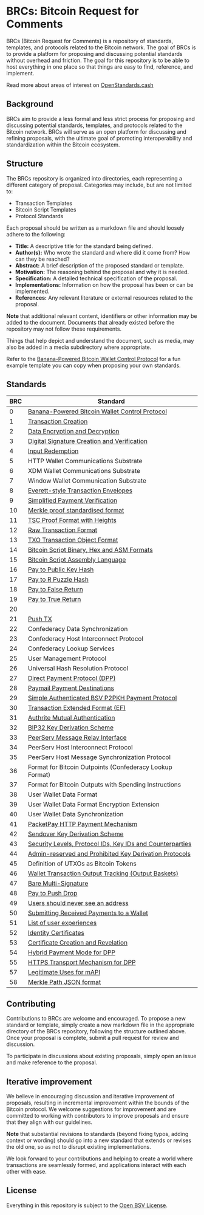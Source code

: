 # BRCs: Bitcoin Request for Comments

BRCs (Bitcoin Request for Comments) is a repository of standards, templates, and protocols related to the Bitcoin network. The goal of BRCs is to provide a platform for proposing and discussing potential standards without overhead and friction. The goal for this repository is to be able to host everything in one place so that things are easy to find, reference, and implement.

Read more about areas of interest on [OpenStandards.cash](https://openstandards.cash)

## Background

BRCs aim to provide a less formal and less strict process for proposing and discussing potential standards, templates, and protocols related to the Bitcoin network. BRCs will serve as an open platform for discussing and refining proposals, with the ultimate goal of promoting interoperability and standardization within the Bitcoin ecosystem.

## Structure

The BRCs repository is organized into directories, each representing a different category of proposal. Categories may include, but are not limited to:

- Transaction Templates
- Bitcoin Script Templates
- Protocol Standards

Each proposal should be written as a markdown file and should loosely adhere to the following:

- **Title:** A descriptive title for the standard being defined.
- **Author(s):** Who wrote the standard and where did it come from? How can they be reached?
- **Abstract:** A brief description of the proposed standard or template.
- **Motivation:** The reasoning behind the proposal and why it is needed.
- **Specification:** A detailed technical specification of the proposal.
- **Implementations:** Information on how the proposal has been or can be implemented.
- **References:** Any relevant literature or external resources related to the proposal.

**Note** that additional relevant content, identifiers or other information may be added to the document. Documents that already existed before the repository may not follow these requirements.

Things that help depict and understand the document, such as media, may also be added in a media subdirectory where appropriate.

Refer to the [Banana-Powered Bitcoin Wallet Control Protocol](./EXAMPLE.md) for a fun example template you can copy when proposing your own standards.

## Standards

BRC | Standard
-----|------------------
0    | [Banana-Powered Bitcoin Wallet Control Protocol](./EXAMPLE.md)
1    | [Transaction Creation](./wallet/0001.md)
2    | [Data Encryption and Decryption](./wallet/0002.md)
3    | [Digital Signature Creation and Verification](./wallet/0003.md)
4    | [Input Redemption](./wallet/0004.md)
5    | HTTP Wallet Communications Substrate
6    | XDM Wallet Communications Substrate
7    | Window Wallet Communication Substrate
8    | [Everett-style Transaction Envelopes](./transactions/0008.md)
9    | [Simplified Payment Verification](./transactions/0009.md)
10   | [Merkle proof standardised format](./transactions/0010.md)
11   | [TSC Proof Format with Heights](./transactions/0011.md)
12   | [Raw Transaction Format](./transactions/0012.md)
13   | [TXO Transaction Object Format](./transactions/0013.md)
14   | [Bitcoin Script Binary, Hex and ASM Formats](./scripts/0014.md)
15   | [Bitcoin Script Assembly Language](./scripts/0015.md)
16   | [Pay to Public Key Hash](./scripts/0016.md)
17   | [Pay to R Puzzle Hash](./scripts/0017.md)
18   | [Pay to False Return](./scripts/0018.md)
19   | [Pay to True Return](./scripts/0019.md)
20   |
21   | [Push TX](./scripts/0021.md)
22   | Confederacy Data Synchronization
23   | Confederacy Host Interconnect Protocol
24   | Confederacy Lookup Services
25   | User Management Protocol
26   | Universal Hash Resolution Protocol
27   | [Direct Payment Protocol (DPP)](./payments/0027.md)
28   | [Paymail Payment Destinations](./payments/0028.md)
29   | [Simple Authenticated BSV P2PKH Payment Protocol](./payments/0029.md)
30   | [Transaction Extended Format (EF)](./transactions/0030.md)
31   | [Authrite Mutual Authentication](./peer-to-peer/0031.md)
32   | [BIP32 Key Derivation Scheme](./key-derivation/0032.md)
33   | [PeerServ Message Relay Interface](./peer-to-peer/0033.md)
34   | PeerServ Host Interconnect Protocol
35   | PeerServ Host Message Synchronization Protocol
36   | Format for Bitcoin Outpoints (Confederacy Lookup Format)
37   | Format for Bitcoin Outputs with Spending Instructions
38   | User Wallet Data Format
39   | User Wallet Data Format Encryption Extension
40   | User Wallet Data Synchronization
41   | [PacketPay HTTP Payment Mechanism](./payments/0041.md)
42   | [Sendover Key Derivation Scheme](./key-derivation/0042.md)
43   | [Security Levels, Protocol IDs, Key IDs and Counterparties](./key-derivation/0043.md)
44   | [Admin-reserved and Prohibited Key Derivation Protocols](./key-derivation/0044.md)
45   | Definition of UTXOs as Bitcoin Tokens
46   | [Wallet Transaction Output Tracking (Output Baskets)](./wallet/0046.md)
47   | [Bare Multi-Signature](./scripts/0047.md)
48   | [Pay to Push Drop](./scripts/0048.md)
49   | [Users should never see an address](./opinions/0049.md)
50   | [Submitting Received Payments to a Wallet](./wallet/0050.md)
51   | [List of user experiences](./opinions/0051.md)
52   | [Identity Certificates](./peer-to-peer/0052.md)
53   | [Certificate Creation and Revelation](./wallet/0053.md)
54   | [Hybrid Payment Mode for DPP](./payments/0054.md)
55   | [HTTPS Transport Mechanism for DPP](./payments/0055.md)
57   | [Legitimate Uses for mAPI](./opinions/0057.md)
58   | [Merkle Path JSON format](./transactions/0058.md)

## Contributing

Contributions to BRCs are welcome and encouraged. To propose a new standard or template, simply create a new markdown file in the appropriate directory of the BRCs repository, following the structure outlined above. Once your proposal is complete, submit a pull request for review and discussion.

To participate in discussions about existing proposals, simply open an issue and make reference to the proposal.

## Iterative improvement

We believe in encouraging discussion and iterative improvement of proposals, resulting in incremental improvement within the bounds of the Bitcoin protocol. We welcome suggestions for improvement and are committed to working with contributors to improve proposals and ensure that they align with our guidelines.

**Note** that substantial revisions to standards (beyond fixing typos, adding context or wording) should go into a new standard that extends or revises the old one, so as not to disrupt existing implementations.

We look forward to your contributions and helping to create a world where transactions are seamlessly formed, and applications interact with each other with ease.

## License

Everything in this repository is subject to the [Open BSV License](https://github.com/bitcoin-sv/bitcoin-sv/blob/master/LICENSE).

